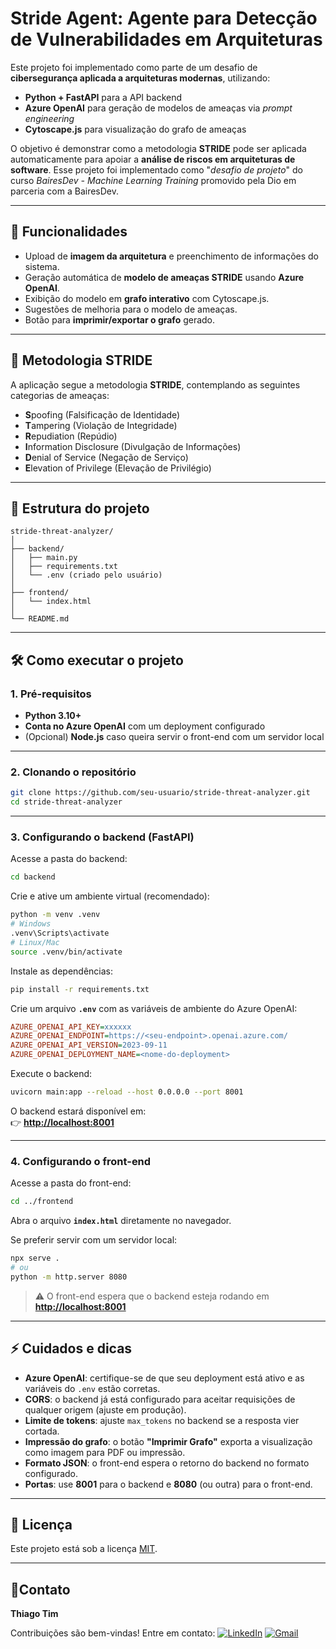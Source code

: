 # Stride Agent: Agente para Detecção de Vulnerabilidades em Arquiteturas 

Este projeto foi implementado como parte de um desafio de **cibersegurança aplicada a arquiteturas modernas**, utilizando:

- **Python + FastAPI** para a API backend
- **Azure OpenAI** para geração de modelos de ameaças via _prompt engineering_
- **Cytoscape.js** para visualização do grafo de ameaças
    
O objetivo é demonstrar como a metodologia **STRIDE** pode ser aplicada automaticamente para apoiar a **análise de riscos em arquiteturas de software**.  Esse projeto foi implementado como "_desafio de projeto_" do curso _BairesDev - Machine Learning Training_ promovido pela Dio em parceria com a BairesDev.

---
## 🚀 Funcionalidades
- Upload de **imagem da arquitetura** e preenchimento de informações do sistema.
- Geração automática de **modelo de ameaças STRIDE** usando **Azure OpenAI**.
- Exibição do modelo em **grafo interativo** com Cytoscape.js.
- Sugestões de melhoria para o modelo de ameaças.
- Botão para **imprimir/exportar o grafo** gerado.

---
## 📌 Metodologia STRIDE

A aplicação segue a metodologia **STRIDE**, contemplando as seguintes categorias de ameaças:
- **S**poofing (Falsificação de Identidade)
- **T**ampering (Violação de Integridade)
- **R**epudiation (Repúdio)
- **I**nformation Disclosure (Divulgação de Informações)
- **D**enial of Service (Negação de Serviço)
- **E**levation of Privilege (Elevação de Privilégio)

---
## 📂 Estrutura do projeto

```
stride-threat-analyzer/
│
├── backend/
│   ├── main.py
│   ├── requirements.txt
│   └── .env (criado pelo usuário)
│
├── frontend/
│   └── index.html
│
└── README.md
```

---
## 🛠️ Como executar o projeto

### 1. Pré-requisitos
- **Python 3.10+**
- **Conta no Azure OpenAI** com um deployment configurado
- (Opcional) **Node.js** caso queira servir o front-end com um servidor local

---
### 2. Clonando o repositório
```bash
git clone https://github.com/seu-usuario/stride-threat-analyzer.git
cd stride-threat-analyzer
```

---
### 3. Configurando o backend (FastAPI)

Acesse a pasta do backend:
```bash
cd backend
```

Crie e ative um ambiente virtual (recomendado):
```bash
python -m venv .venv
# Windows
.venv\Scripts\activate
# Linux/Mac
source .venv/bin/activate
```

Instale as dependências:
```bash
pip install -r requirements.txt
```

Crie um arquivo **`.env`** com as variáveis de ambiente do Azure OpenAI:
```ini
AZURE_OPENAI_API_KEY=xxxxxx
AZURE_OPENAI_ENDPOINT=https://<seu-endpoint>.openai.azure.com/
AZURE_OPENAI_API_VERSION=2023-09-11
AZURE_OPENAI_DEPLOYMENT_NAME=<nome-do-deployment>
```

Execute o backend:
```bash
uvicorn main:app --reload --host 0.0.0.0 --port 8001
```
O backend estará disponível em:  
👉 **[http://localhost:8001](http://localhost:8001/)**

---
### 4. Configurando o front-end

Acesse a pasta do front-end:
```bash
cd ../frontend
```

Abra o arquivo **`index.html`** diretamente no navegador.

Se preferir servir com um servidor local:
```bash
npx serve .
# ou
python -m http.server 8080
```

> ⚠️ O front-end espera que o backend esteja rodando em **[http://localhost:8001](http://localhost:8001/)**

---
## ⚡ Cuidados e dicas
- **Azure OpenAI**: certifique-se de que seu deployment está ativo e as variáveis do `.env` estão corretas.
- **CORS**: o backend já está configurado para aceitar requisições de qualquer origem (ajuste em produção).
- **Limite de tokens**: ajuste `max_tokens` no backend se a resposta vier cortada.
- **Impressão do grafo**: o botão **"Imprimir Grafo"** exporta a visualização como imagem para PDF ou impressão.
- **Formato JSON**: o front-end espera o retorno do backend no formato configurado.
- **Portas**: use **8001** para o backend e **8080** (ou outra) para o front-end.

---
## 📃 Licença
Este projeto está sob a licença [MIT](LICENSE).

---
## 📮Contato
**Thiago Tim**  

Contribuições são bem-vindas!  Entre em contato:
[![LinkedIn](https://img.shields.io/badge/LinkedIn-0A66C2?style=flat&logo=linkedin&logoColor=white)](https://www.linkedin.com/in/devtim/) [![Gmail](https://img.shields.io/badge/Gmail-D14836?style=flat&logo=gmail&logoColor=white)](mailto:thiagotimdev@gmail.com)
